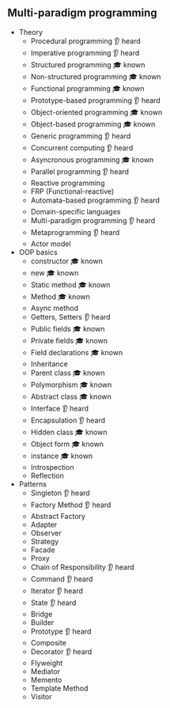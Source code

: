 ## Multi-paradigm programming

- Theory
  - Procedural programming 👂 heard
  - Imperative programming 👂 heard
  - Structured programming 🎓 known
  - Non-structured programming 🎓 known
  - Functional programming 🎓 known
  - Prototype-based programming 👂 heard
  - Object-oriented programming 🎓 known
  - Object-based programming 🎓 known
  - Generic programming 👂 heard
  - Concurrent computing 👂 heard
  - Asyncronous programming 🎓 known
  - Parallel programming 👂 heard
  - Reactive programming
  - FRP (Functional-reactive)
  - Automata-based programming 👂 heard
  - Domain-specific languages
  - Multi-paradigm programming 👂 heard
  - Metaprogramming 👂 heard
  - Actor model
- OOP basics
  - constructor 🎓 known
  - new 🎓 known
  - Static method 🎓 known
  - Method 🎓 known
  - Async method
  - Getters, Setters 👂 heard
  - Public fields 🎓 known
  - Private fields 🎓 known
  - Field declarations 🎓 known
  - Inheritance
  - Parent class 🎓 known
  - Polymorphism 🎓 known
  - Abstract class 🎓 known
  - Interface 👂 heard
  - Encapsulation 👂 heard
  - Hidden class 🎓 known
  - Object form 🎓 known
  - instance 🎓 known
  - Introspection
  - Reflection
- Patterns
  - Singleton 👂 heard
  - Factory Method 👂 heard
  - Abstract Factory
  - Adapter
  - Observer
  - Strategy
  - Facade
  - Proxy
  - Chain of Responsibility 👂 heard
  - Command 👂 heard
  - Iterator 👂 heard
  - State 👂 heard
  - Bridge
  - Builder
  - Prototype 👂 heard
  - Composite
  - Decorator 👂 heard
  - Flyweight
  - Mediator
  - Memento
  - Template Method
  - Visitor
